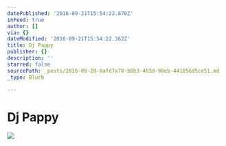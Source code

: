 ```yaml
---
datePublished: '2016-09-21T15:54:22.870Z'
inFeed: true
author: []
via: {}
dateModified: '2016-09-21T15:54:22.362Z'
title: Dj Pappy
publisher: {}
description: ''
starred: false
sourcePath: _posts/2016-09-20-0afd7a70-b6b3-493d-90eb-441056d5ce51.md
_type: Blurb

---
```

# Dj Pappy
![](https://s3-us-west-2.amazonaws.com/the-grid-img/p/b4dae7cec0da56a8d426e03631fc5a846be9b219.jpg)